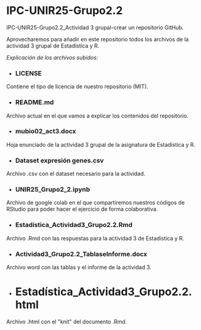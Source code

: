 # IPC-UNIR25-Grupo2.2
IPC-UNIR25-Grupo2.2_Actividad 3 grupal-crear un repositorio GitHub. 

Aprovecharemos para añadir en este repositorio todos los archivos de la actividad 3 grupal de Estadística y R.

*Explicación de los archivos subidos:*

- ### LICENSE
  
Contiene el tipo de licencia de nuestro repositorio (MIT).

- ### README.md
  
Archivo actual en el que vamos a explicar los contenidos del repositorio.

- ### mubio02_act3.docx
  
Hoja enunciado de la actividad 3 grupal de la asignatura de Estadística y R.

- ### Dataset expresión genes.csv
  
Archivo .csv con el dataset necesario para la actividad.

- ### UNIR25_Grupo2_2.ipynb
  
Archivo de google colab en el que compartiremos nuestros códigos de RStudio para poder hacer el ejercicio de forma colaborativa.

- ### Estadística_Actividad3_Grupo2.2.Rmd
  
Archivo .Rmd con las respuestas para la actividad 3 de Estadística y R.

- ### Actividad3_Grupo2.2_TablaseInforme.docx

Archivo word con las tablas y el informe de la actividad 3.

- # Estadística_Actividad3_Grupo2.2.html

Archivo .html con el "knit" del documento .Rmd.
